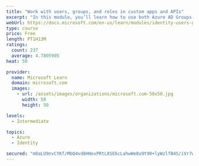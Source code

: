 ```yaml
---
title: "Work with users, groups, and roles in custom apps and APIs"
excerpt: "In this module, you’ll learn how to use both Azure AD Groups and Application Roles to provide fine grained access control to an application."
webUrl: https://docs.microsoft.com/en-us/learn/modules/identity-users-groups-approles/
type: course
price: Free
length: PT1H13M
ratings:
  count: 237
  average: 4.7805905
heat: 50

provider:
  name: Microsoft Learn
  domain: microsoft.com
  images:
    - url: /assets/images/organizations/microsoft.com-50x50.jpg
      width: 50
      height: 50

levels:
  - Intermediate

topics:
  - Azure
  - Identity

secured: "m8aLU9nvCYKf/MbQ4vd6HHovPRtL8SE6cLahwWe8u9t90+lyWzlfB4S/iVr7w4+KXV3rDqxSnAvuOx413xWx4VxWJMJ1aaR7RHE0Yc6Q8bsfYOdh8jYPv+lI6y5fGf8JFP/jRcWOsgpRzHWrII9o1W/5iL5ja3yT3Km7xg9p8rtmZ4mKhfyPTx/iqIJXhsaTxP8p4mTuiRyKpgMQj8hrpfalLWzNcQUagHXUzLBxlKbDHdRSC+r4IB8iLsPkyEUbu9CMur+Zj/LnKcYh6kNiAT3X8WLryU9ps84nUa85vy9BMzT+VMuOFg6OTIIqMWXfNnP9izABCIF0iAZ/EMYGZ4FTiyxra9SXonqigiwn91Y8UHy82bBNSSDOPaRxwNSwYQx6/cG32bRZhSL5uVeArux5zgDI4Psq+6qWCbfUVpE=;i5cLPx7i1B1IC58AUIE8Cg=="
---
```


